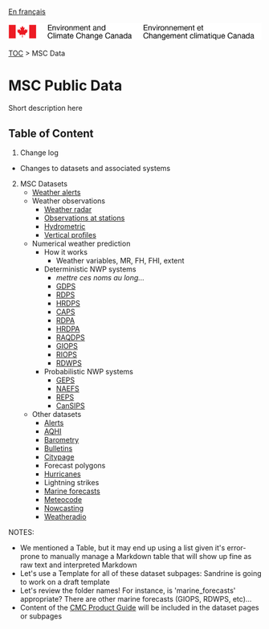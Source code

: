 [En français](readme_fr.md)

![ECCC logo](../img_eccc-logo.png)

[TOC](../readme_en.md) > MSC Data


MSC Public Data
===============

Short description here

Table of Content
----------------

1. Change log
  * Changes to datasets and associated systems

2. MSC Datasets
    * [Weather alerts](alerts/geomet-alerts_en.md)
    * Weather observations
        * [Weather radar](obs_radar/geomet-radar_en.md)
        * [Observations at stations](obs_stations/geomet-stations_en.md)
        * [Hydrometric](obs_hydrometric/geomet-hydrometric_en.md)
        * [Vertical profiles](obs_vertical-profiles/geomet-vertical-profiles_en.md)
    * Numerical weather prediction
        * How it works
            * Weather variables, MR, FH, FHI, extent
        * Deterministic NWP systems
            * _mettre ces noms au long..._
            * [GDPS](nwp_gdps/geomet-gdps_en.md)
            * [RDPS](nwp_rdps/geomet-rdps_en.md)
            * [HRDPS](nwp_hrdps/geomet-hrdps_en.md)
            * [CAPS](nwp_caps/geomet-caps_en.md)
            * [RDPA](nwp_rdpa/geomet-rdpa_en.md)
            * [HRDPA](nwp_hrdpa/geomet-hrdpa_en.md)
            * [RAQDPS](nwp_raqdps/geomet-raqdps_en.md)
            * [GIOPS](nwp_giops/geomet-giops_en.md)
            * [RIOPS](nwp_riops/geomet-riops_en.md)
            * [RDWPS](nwp_rdwps/geomet-rdwps_en.md)
        * Probabilistic NWP systems
            * [GEPS](nwp_geps/geomet-geps_en.md)
            * [NAEFS](nwp_naefs/geomet-naefs_en.md)
            * [REPS](nwp_reps/geomet-reps_en.md)
            * [CanSIPS](nwp_cansips/geomet-cansips_en.md)
    * Other datasets
        * [Alerts](alerts/geomet-alerts_en.md)
        * [AQHI](aqhi/geomet-aqhi_en.md)
        * [Barometry](barometry/geomet-barometry_en.md)
        * [Bulletins](bulletins/geomet-bulletins_en.md)
        * [Citypage](citypage/geomet-citypage_en.md)
        * Forecast polygons
        * [Hurricanes](hurricanes/geomet-hurricanes_en.md)
        * Lightning strikes
        * [Marine forecasts](marine-forecasts/geomet-marine-forecasts_en.md)
        * [Meteocode](meteocode/geomet-meteocode_en.md)
        * [Nowcasting](nowcasting/geomet-nowcasting_en.md)
        * [Weatheradio](weatheradio/geomet-weatheradio_en.md)

NOTES:
* We mentioned a Table, but it may end up using a list given it's error-prone to manually manage a Markdown table that will show up fine as raw text and interpreted Markdown
* Let's use a Template for all of these dataset subpages: Sandrine is going to work on a draft template
* Let's review the folder names! For instance, is 'marine_forecasts' appropriate? There are other marine forecasts (GIOPS, RDWPS, etc)...
* Content of the [CMC Product Guide](http://collaboration.cmc.ec.gc.ca/cmc/cmoi/product_guide/index_e.html) will be included in the dataset pages or subpages
